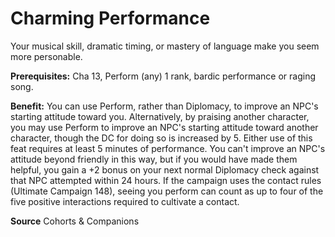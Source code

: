 ﻿---
cssclass: [feats]

---
# Charming Performance

Your musical skill, dramatic timing, or mastery of language make you seem more personable.

**Prerequisites:** Cha 13, Perform (any) 1 rank, bardic performance or raging song.

**Benefit:** You can use Perform, rather than Diplomacy, to improve an NPC's starting attitude toward you. Alternatively, by praising another character, you may use Perform to improve an NPC's starting attitude toward another character, though the DC for doing so is increased by 5. Either use of this feat requires at least 5 minutes of performance. You can't improve an NPC's attitude beyond friendly in this way, but if you would have made them helpful, you gain a +2 bonus on your next normal Diplomacy check against that NPC attempted within 24 hours. If the campaign uses the contact rules (Ultimate Campaign 148), seeing you perform can count as up to four of the five positive interactions required to cultivate a contact.

**Source** Cohorts & Companions